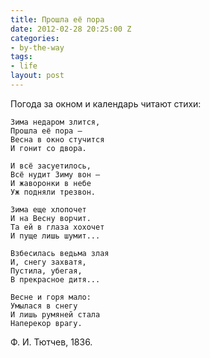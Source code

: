 ```yaml
---
title: Прошла её пора
date: 2012-02-28 20:25:00 Z
categories:
- by-the-way
tags:
- life
layout: post
---
```


Погода за окном и календарь читают стихи:

	Зима недаром злится,
	Прошла её пора –
	Весна в окно стучится
	И гонит со двора.
	
	И всё засуетилось,
	Всё нудит Зиму вон –
	И жаворонки в небе
	Уж подняли трезвон.
	
	Зима еще хлопочет
	И на Весну ворчит.
	Та ей в глаза хохочет
	И пуще лишь шумит...
	
	Взбесилась ведьма злая
	И, снегу захватя,
	Пустила, убегая,
	В прекрасное дитя...
	
	Весне и горя мало:
	Умылася в снегу
	И лишь румяней стала
	Наперекор врагу.

Ф. И. Тютчев, 1836.

